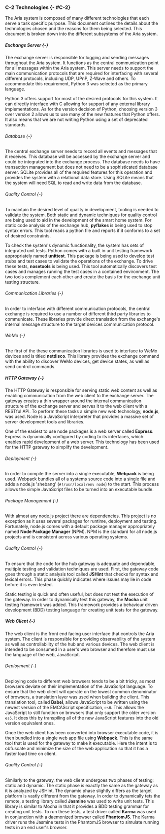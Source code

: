 ### C-2 Technologies {- #C-2}

The Aria system is composed of many different technologies that each serve a task specific purpose.
This document outlines the details about the technologies chosen and the reasons for them being 
selected. This document is broken down into the different subsystems of the Aria system.

##### Exchange Server {-}

The exchange server is responsible for logging and sending messages throughout the Aria system.
It functions as the central communication point for all messages within the Aria system. This server
needs to support the main communication protocols that are required for interfacing with several 
different protocols, including UDP, UPnP, Z-Wave and others. To accommodate this requirement, Python
3 was selected as the primary language.

Python 3 offers support for most of the desired protocols for this system. It can directly
interface with C allowing for support of any external library implementations. As for the version
decision of Python, choosing version 3 over version 2 allows us to use many of the new features that
Python offers. It also means that we are not writing Python using a set of deprecated standards.

###### Database {-}

The central exchange server needs to record all events and messages that it receives. This
database will be accessed by the exchange server and could be integrated into the exchange process.
The database needs to have transaction management but does not need to be a sophisticated database
server. SQLite provides all of the required features for this operation and provides the system with
a relational data store. Using SQLite means that the system will need SQL to read and write data 
from the database.

###### Quality Control {-}

To maintain the desired level of quality in development, tooling is needed to validate the system.
Both static and dynamic techniques for quality control are being used to aid in the development of 
the smart home system. For static code analysis of the exchange hub, **pyflakes** is being used to
stop syntax errors. This tool reads a python file and reports if it conforms to a set of desired 
constraints.

To check the system's dynamic functionality, the system has sets of integrated unit tests.
Python comes with a built in unit testing framework appropriately named **unittest**. This package
is being used to develop test stubs and test cases to validate the operations of the exchange.
To drive these tests, **nosetools** is being used. This tool automatically discovers test cases and
manages running the test cases in a contained environment. The two tools complement each other
and create the basis for the exchange unit testing structure.

###### Communication Libraries {-}

In order to interface with different communication protocols, the central exchange is required to
use a number of different third party libraries to communicate. These libraries provide direct
translation from the exchange's internal message structure to the target devices communication
protocol.

###### WeMo {-}

The first of the these communication libraries is used to interface to WeMo devices and is titled
**netdisco**. This library provides the exchange command with the ability to discover WeMo devices,
get device states, as well as send control commands.

##### HTTP Gateway {-}

The HTTP Gateway is responsible for serving static web content as well as enabling communication
from the web client to the exchange server. The gateway creates a thin wrapper around the internal
communication structure of the exchange server and serves it to the web client with a RESTful API. 
To perform these tasks a simple new web technology, **node.js**, was used. Node is a JavaScript 
interpreter that provides a massive set of server development tools and libraries.

One of the easiest to use node packages is a web server called **Express**. Express is dynamically
configured by coding to its interfaces, which enables rapid development of a web server. This
technology has been used for the HTTP gateway to simplify the development.

###### Deployment {-}

In order to compile the server into a single executable, **Webpack** is being used. Webpack bundles
all of a systems source code into a single file and adds a node.js 'shebang' (`#!/usr/local/env node`)
to the start. This process allows the simple JavaScript files to be turned into an executable
bundle.

###### Package Management {-}

With almost any node.js project there are dependencies. This project is no exception as it uses
several packages for runtime, deployment and testing. Fortunately, node.js comes with a default
package manager appropriately named **Node Package Manager** (NPM). NPM is the standard for all
node.js projects and is consistent across various operating systems.

###### Quality Control {-}

To ensure that the code for the hub gateway is adequate and dependable, multiple testing and
validation techniques are used. First, the gateway code goes through a static analysis tool
called **JSHint** that checks for syntax and lexical errors. This phase quickly indicates where
issues may lie in code before it is even tested.

Static testing is quick and often useful, but does not test the execution of the gateway. In
order to dynamically test this gateway, the **Mocha** unit testing framework was added. This
framework provides a behaviour driven development (BDD) testing language for creating unit tests
for the gateway.

##### Web Client {-}

The web client is the front end facing user interface that controls the Aria system. The client is
responsible for providing observability of the system as well as controllability of the hub and
various devices. The web client is intended to be consumed in a user's web browser and therefore
must use the language of the web, JavaScript.

###### Deployment {-}

Deploying code to different web browsers tends to be a bit tricky, as most browsers deviate on their
implementation of the JavaScript language. To ensure that the web client will operate on the lowest
common denominator of browsers, a translation layer was used when building the client. This
translation tool, called **Babel**, allows JavaScript to be written using the newest version of the
EMCAScript specification, `es6`. This allows the JavaScript to still function on browsers that only 
support the older version `es5`. It does this by transpiling all of the new JavaScript features into
the old version equivalent ones.

Once the web client has been converted into browser executable code, it is then bundled into a
single web app file using **Webpack**. This is the same tool that is used for the gateway to make
it executable. Here the intent is to obfuscate and minimize the size of the web application so
that it has a faster load time on client.

###### Quality Control {-}

Similarly to the gateway, the web client undergoes two phases of testing; static and dynamic. The
static phase is exactly the same as the gateway as it is analyzed by JSHint. The dynamic phase
slightly differs as the target platform is vastly different from the gateway. In order to
dynamically tets the remote, a testing library called **Jasmine** was used to write unit tests.
This library is similar to Mocha in that it provides a BDD testing grammar for creating unit tests.
To run these tests, a test driver called **Karma** was used in conjunction with a daemonized
browser called **PhantomJS**. The Karma driver runs the Jasmine tests in the PhantomJS browser to
simulate running tests in an end user's browser.


